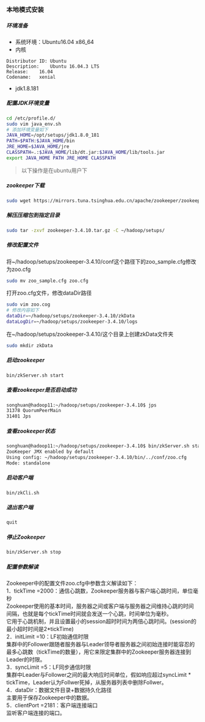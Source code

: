 ### 本地模式安装

##### 环境准备
- 系统环境：Ubuntu16.04 x86_64
- 内核
```
Distributor ID:	Ubuntu
Description:	Ubuntu 16.04.3 LTS
Release:	16.04
Codename:	xenial
```
- jdk1.8.181

##### 配置JDK环境变量
```sh
cd /etc/profile.d/
sudo vim java_env.sh
# 添加环境变量如下
JAVA_HOME=/opt/setups/jdk1.8.0_181
PATH=$PATH:$JAVA_HOME/bin
JRE_HOME=$JAVA_HOME/jre
CLASSPATH=.:$JAVA_HOME/lib/dt.jar:$JAVA_HOME/lib/tools.jar
export JAVA_HOME PATH JRE_HOME CLASSPATH
```
> 以下操作是在ubuntu用户下

##### zookeeper下载
```sh
sudo wget https://mirrors.tuna.tsinghua.edu.cn/apache/zookeeper/zookeeper-3.4.10/zookeeper-3.4.10.tar.gz
```
##### 解压压缩包到指定目录
```sh
sudo tar -zxvf zookeeper-3.4.10.tar.gz -C ~/hadoop/setups/
```
##### 修改配置文件
将~/hadoop/setups/zookeeper-3.4.10/conf这个路径下的zoo_sample.cfg修改为zoo.cfg
```sh
sudo mv zoo_sample.cfg zoo.cfg
```
打开zoo.cfg文件，修改dataDir路径
```sh
sudo vim zoo.cog
# 修改内容如下
dataDir=~/hadoop/setups/zookeeper-3.4.10/zkData
dataLogDir=~/hadoop/setups/zookeeper-3.4.10/logs
```
在~/hadoop/setups/zookeeper-3.4.10/这个目录上创建zkData文件夹
```sh
sudo mkdir zkData
```
##### 启动zookeeper
```sh
bin/zkServer.sh start
```
##### 查看zookeeper是否启动成功
```sh
songhuan@hadoop11:~/hadoop/setups/zookeeper-3.4.10$ jps
31378 QuorumPeerMain
31401 Jps
```
##### 查看zookeeper状态
```sh
songhuan@hadoop11:~/hadoop/setups/zookeeper-3.4.10$ bin/zkServer.sh status
ZooKeeper JMX enabled by default
Using config: ~/hadoop/setups/zookeeper-3.4.10/bin/../conf/zoo.cfg
Mode: standalone
```
##### 启动客户端
```sh
bin/zkCli.sh
```
##### 退出客户端
```sh
quit
```
##### 停止Zookeeper
```sh
bin/zkServer.sh stop
```
##### 配置参数解读
Zookeeper中的配置文件zoo.cfg中参数含义解读如下：<br>
1．tickTime =2000：通信心跳数，Zookeeper服务器与客户端心跳时间，单位毫秒<br>
Zookeeper使用的基本时间，服务器之间或客户端与服务器之间维持心跳的时间间隔，也就是每个tickTime时间就会发送一个心跳，时间单位为毫秒。<br>
它用于心跳机制，并且设置最小的session超时时间为两倍心跳时间。(session的最小超时时间是2*tickTime)<br>
2．initLimit =10：LF初始通信时限<br>
集群中的Follower跟随者服务器与Leader领导者服务器之间初始连接时能容忍的最多心跳数（tickTime的数量），用它来限定集群中的Zookeeper服务器连接到Leader的时限。<br>
3．syncLimit =5：LF同步通信时限<br>
集群中Leader与Follower之间的最大响应时间单位，假如响应超过syncLimit * tickTime，Leader认为Follwer死掉，从服务器列表中删除Follwer。<br>
4．dataDir：数据文件目录+数据持久化路径<br>
主要用于保存Zookeeper中的数据。<br>
5．clientPort =2181：客户端连接端口<br>
监听客户端连接的端口。
